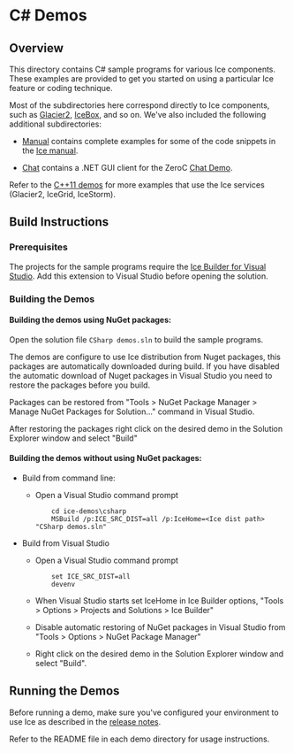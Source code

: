 # C# Demos

## Overview

This directory contains C# sample programs for various Ice components. These
examples are provided to get you started on using a particular Ice feature or coding
technique.

Most of the subdirectories here correspond directly to Ice components, such as
[Glacier2](./Glacier2), [IceBox](./IceBox), and so on. We've also included the following
additional subdirectories:

- [Manual](./Manual) contains complete examples for some of the code snippets
in the [Ice manual][1].

- [Chat](./Chat) contains a .NET GUI client for the ZeroC [Chat Demo][2].

Refer to the [C++11 demos](../cpp11) for more examples that use the Ice services
(Glacier2, IceGrid, IceStorm).

## Build Instructions

### Prerequisites

The projects for the sample programs require the [Ice Builder for Visual Studio][3].
Add this extension to Visual Studio before opening the solution.

### Building the Demos

#### Building the demos using NuGet packages:

Open the solution file `CSharp demos.sln` to build the sample programs.

The demos are configure to use Ice distribution from Nuget packages, this packages are
automatically downloaded during build. If you have disabled the automatic download of
Nuget packages in Visual Studio you need to restore the packages before you build.

Packages can be restored from "Tools > NuGet Package Manager > Manage NuGet Packages for Solution..."
command in Visual Studio.

After restoring the packages right click on the desired demo in the Solution Explorer
window and select "Build"

#### Building the demos without using NuGet packages:

- Build from command line:
  * Open a Visual Studio command prompt

            cd ice-demos\csharp
            MSBuild /p:ICE_SRC_DIST=all /p:IceHome=<Ice dist path> "CSharp demos.sln"

- Build from Visual Studio
  * Open a Visual Studio command prompt
  
            set ICE_SRC_DIST=all
            devenv

  * When Visual Studio starts set IceHome in Ice Builder options, "Tools > Options > Projects and Solutions > Ice Builder"
  * Disable automatic restoring of NuGet packages in Visual Studio from "Tools > Options > NuGet Package Manager"
  * Right click on the desired demo in the Solution Explorer window and select "Build".

## Running the Demos

Before running a demo, make sure you've configured your environment to use Ice
as described in the [release notes][4].

Refer to the README file in each demo directory for usage instructions.

[1]: https://doc.zeroc.com/display/Ice37/Ice+Manual
[2]: https://zeroc.com/chat/index.html
[3]: https://github.com/zeroc-ice/ice-builder-visualstudio
[4]: https://doc.zeroc.com/display/Ice37/Ice+Release+Notes
